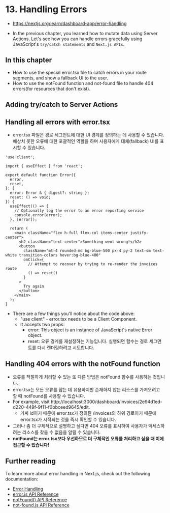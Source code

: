 # 13. Handling Errors

- https://nextjs.org/learn/dashboard-app/error-handling

- In the previous chapter, you learned how to mutate data using Server Actions. Let's see how you can handle errors gracefully using JavaScript's `try/catch statements` and `Next.js APIs`.

## In this chapter

- How to use the special error.tsx file to catch errors in your route segments, and show a fallback UI to the user.
- How to use the notFound function and not-found file to handle 404 errors(for resources that don't exist).

## Adding try/catch to Server Actions

## Handling all errors with error.tsx

- error.tsx 파일은 경로 세그먼트에 대한 UI 경계를 정의하는 데 사용할 수 있습니다. 예상치 못한 오류에 대한 포괄적인 역할을 하며 사용자에게 대체(fallback) UI를 표시할 수 있습니다.

```tsx
'use client';

import { useEffect } from 'react';

export default function Error({
  error,
  reset,
}: {
  error: Error & { digest?: string };
  reset: () => void;
}) {
  useEffect(() => {
    // Optionally log the error to an error reporting service
    console.error(error);
  }, [error]);

  return (
    <main className="flex h-full flex-col items-center justify-center">
      <h2 className="text-center">Something went wrong!</h2>
      <button
        className="mt-4 rounded-md bg-blue-500 px-4 py-2 text-sm text-white transition-colors hover:bg-blue-400"
        onClick={
          // Attempt to recover by trying to re-render the invoices route
          () => reset()
        }
      >
        Try again
      </button>
    </main>
  );
}
```

- There are a few things you'll notice about the code above:
  - "use client" - error.tsx needs to be a Client Component.
  - It accepts two props:
    - error: This object is an instance of JavaScript's native Error object.
    - reset: 오류 경계를 재설정하는 기능입니다. 실행되면 함수는 경로 세그먼트를 다시 렌더링하려고 시도합니다.

## Handling 404 errors with the notFound function

- 오류를 적절하게 처리할 수 있는 또 다른 방법은 notFound 함수를 사용하는 것입니다.
- error.tsx는 모든 오류를 잡는 데 유용하지만 존재하지 않는 리소스를 가져오려고 할 때 notFound를 사용할 수 있습니다.
- For example, visit http://localhost:3000/dashboard/invoices/2e94d1ed-d220-449f-9f11-f0bbceed9645/edit.
  - 가짜 id이기 때문에 error.tsx가 정의된 /invoices의 하위 경로이기 때문에 error.tsx가 시작되는 것을 즉시 확인할 수 있습니다.
- 그러나 좀 더 구체적으로 설명하고 싶다면 404 오류를 표시하여 사용자가 액세스하려는 리소스를 찾을 수 없음을 알릴 수 있습니다.
- **notFound는 error.tsx보다 우선하므로 더 구체적인 오류를 처리하고 싶을 때 이에 접근할 수 있습니다!**

## Further reading

To learn more about error handling in Next.js, check out the following documentation:

- [Error Handling](https://nextjs.org/docs/app/building-your-application/routing/error-handling)
- [error.js API Reference](https://nextjs.org/docs/app/api-reference/file-conventions/error)
- [notFound() API Reference](https://nextjs.org/docs/app/api-reference/functions/not-found)
- [not-found.js API Reference](https://nextjs.org/docs/app/api-reference/file-conventions/not-found)

